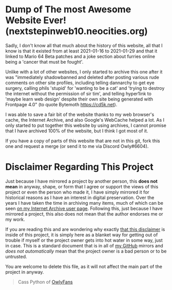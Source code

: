 # Dump of The most Awesome Website Ever! (nextstepinweb10.neocities.org)

Sadly, I don't know all that much about the history of this website, all that I know is that it existed from at least 2021-01-16 to 2021-01-29 and that it linked to Mario 64 Beta patches and a joke section about furries online being a 'cancer that must be fought'.

Unlike with a lot of other websites, I only started to archive this one after it was "immediately shadowbanned and deleted after posting various rude comments on other site profiles, including telling dannarchy to get eye surgery, calling phils 'stupid' for 'wanting to be a cat' and 'trying to destroy the internet without the permission of sir tim', and telling hyper1ink to 'maybe learn web design' despite their own site being generated with Frontpage 4.0" (to quote Bytemoth https://cd5k.net).

I was able to save a fair bit of the website thanks to my web browser's cache, the Internet Archive, and also Google's WebCache helped a lot. As I only started to put together this website by using archives, I cannot promise that I have archived 100% of the website, but I think I got most of it.

If you have a copy of parts of this website that are not in this git, fork this one and request a merge (or send it to me via Discord Owly#6604).

# Disclaimer Regarding This Project
Just because I have mirrored a project by another person, this **does not mean** in anyway, shape, or form that I agree or support the views of this project or even the person who made it, I have simply mirrored it for historical reasons as I have an interest in digital preservation. Over the years I have taken the time in archiving many items, much of which can be seen [on my Internet Archive user page](https://archive.org/details/@14jammar). Following this, just because I have mirrored a project, this also does not mean that the author endorses me or my work.

If you are reading this and are wondering why exactly [that this disclaimer](https://github.com/DynTylluan/disclaimer) is inside of this project, it is simply here as a blanket way for getting out of trouble if myself or the project owner gets into hot water in some way, just in case. This is a standard document that is in all of [my GitHub](https://github.com/DynTylluan/) mirrors and _does not automatically_ mean that the project owner is a bad person or to be untrusted.

You are welcome to delete this file, as it will not affect the main part of the project in anyway.

> Cass Python of [OwlyFans](https://owly.fans)